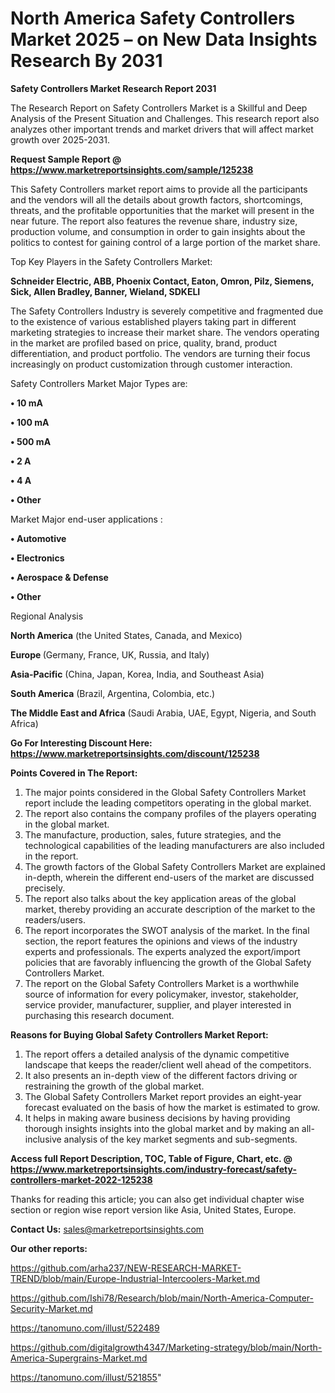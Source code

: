 # North America Safety Controllers Market 2025 – on New Data Insights Research By 2031

<strong>Safety Controllers Market Research Report 2031</strong>

The Research Report on Safety Controllers Market is a Skillful and Deep Analysis of the Present Situation and Challenges. This research report also analyzes other important trends and market drivers that will affect market growth over 2025-2031.

<strong>Request Sample Report @ <a href=https://www.marketreportsinsights.com/sample/125238>https://www.marketreportsinsights.com/sample/125238</a></strong>

This Safety Controllers market report aims to provide all the participants and the vendors will all the details about growth factors, shortcomings, threats, and the profitable opportunities that the market will present in the near future. The report also features the revenue share, industry size, production volume, and consumption in order to gain insights about the politics to contest for gaining control of a large portion of the market share.

Top Key Players in the Safety Controllers Market:

<strong>Schneider Electric, ABB, Phoenix Contact, Eaton, Omron, Pilz, Siemens, Sick, Allen Bradley, Banner, Wieland, SDKELI</strong>

The Safety Controllers Industry is severely competitive and fragmented due to the existence of various established players taking part in different marketing strategies to increase their market share. The vendors operating in the market are profiled based on price, quality, brand, product differentiation, and product portfolio. The vendors are turning their focus increasingly on product customization through customer interaction.

Safety Controllers Market Major Types are:

<strong>• 10 mA

• 100 mA

• 500 mA

• 2 A

• 4 A

• Other</strong>

Market Major end-user applications :

<strong>• Automotive

• Electronics

• Aerospace & Defense

• Other</strong>

Regional Analysis

</u><strong><b>North America</b></strong> (the United States, Canada, and Mexico)

<strong><b>Europe </b></strong>(Germany, France, UK, Russia, and Italy)

<strong><b>Asia-Pacific</b></strong> (China, Japan, Korea, India, and Southeast Asia)

<strong><b>South America</b></strong> (Brazil, Argentina, Colombia, etc.)

<strong><b>The Middle East and Africa</b></strong> (Saudi Arabia, UAE, Egypt, Nigeria, and South Africa)

<strong>Go For Interesting Discount Here: <a href=https://www.marketreportsinsights.com/discount/125238>https://www.marketreportsinsights.com/discount/125238</a></strong>

<strong>Points Covered in The Report:</strong>
<ol>
  <li>The major points considered in the Global Safety Controllers Market report include the leading competitors operating in the global market.</li>
  <li>The report also contains the company profiles of the players operating in the global market.</li>
  <li>The manufacture, production, sales, future strategies, and the technological capabilities of the leading manufacturers are also included in the report.</li>
  <li>The growth factors of the Global Safety Controllers Market are explained in-depth, wherein the different end-users of the market are discussed precisely.</li>
  <li>The report also talks about the key application areas of the global market, thereby providing an accurate description of the market to the readers/users.</li>
  <li>The report incorporates the SWOT analysis of the market. In the final section, the report features the opinions and views of the industry experts and professionals. The experts analyzed the export/import policies that are favorably influencing the growth of the Global Safety Controllers Market.</li>
  <li>The report on the Global Safety Controllers Market is a worthwhile source of information for every policymaker, investor, stakeholder, service provider, manufacturer, supplier, and player interested in purchasing this research document.</li>
</ol>
<strong>Reasons for Buying Global Safety Controllers Market Report:</strong>

<ol>
  <li>The report offers a detailed analysis of the dynamic competitive landscape that keeps the reader/client well ahead of the competitors.</li>
  <li>It also presents an in-depth view of the different factors driving or restraining the growth of the global market.</li>
  <li>The Global Safety Controllers Market report provides an eight-year forecast evaluated on the basis of how the market is estimated to grow.</li>
  <li>It helps in making aware business decisions by having providing thorough insights insights into the global market and by making an all-inclusive analysis of the key market segments and sub-segments.</li>
</ol>
<strong>Access full Report Description, TOC, Table of Figure, Chart, etc. @ <a href=https://www.marketreportsinsights.com/industry-forecast/safety-controllers-market-2022-125238>https://www.marketreportsinsights.com/industry-forecast/safety-controllers-market-2022-125238</a></strong>


Thanks for reading this article; you can also get individual chapter wise section or region wise report version like Asia, United States, Europe.

<strong>Contact Us:</strong>
sales@marketreportsinsights.com

<strong>Our other reports:</strong>

<a href=https://github.com/arha237/NEW-RESEARCH-MARKET-TREND/blob/main/Europe-Industrial-Intercoolers-Market.md>https://github.com/arha237/NEW-RESEARCH-MARKET-TREND/blob/main/Europe-Industrial-Intercoolers-Market.md</a>

<a href=https://github.com/Ishi78/Research/blob/main/North-America-Computer-Security-Market.md>https://github.com/Ishi78/Research/blob/main/North-America-Computer-Security-Market.md</a>

<a href=https://tanomuno.com/illust/522489>https://tanomuno.com/illust/522489</a>

<a href=https://github.com/digitalgrowth4347/Marketing-strategy/blob/main/North-America-Supergrains-Market.md>https://github.com/digitalgrowth4347/Marketing-strategy/blob/main/North-America-Supergrains-Market.md</a>

<a href=https://tanomuno.com/illust/521855>https://tanomuno.com/illust/521855</a>"
